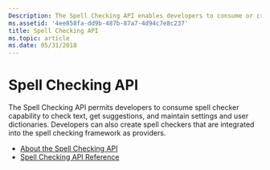 ```yaml
---
Description: The Spell Checking API enables developers to consume or create spell checkers.
ms.assetid: '4ee858fa-dd9b-487b-87a7-4d94c7e8c237'
title: Spell Checking API
ms.topic: article
ms.date: 05/31/2018
---
```


# Spell Checking API

The Spell Checking API permits developers to consume spell checker capability to check text, get suggestions, and maintain settings and user dictionaries. Developers can also create spell checkers that are integrated into the spell checking framework as providers.

-   [About the Spell Checking API](about-the-spell-checker-api.md)
-   [Spell Checking API Reference](spell-checker-api-reference.md)

 

 



